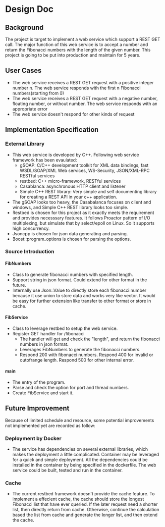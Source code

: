 # Design Doc
## Background
The project is target to implement a web service which support a REST GET call. The major function of this web service is to accept a number and return the Fibonacci numbers with the length of the given number. This project is going to be put into production and maintain for 5 years.

## User Cases
* The web service receives a REST GET request with a positive integer number n. The web service responds with the first n Fibonacci numbers(starting from 0)
* The web service receives a REST GET request with a negative number, floating number, or without number. The web service responds with an appropriate error
* The web service doesn't respond for other kinds of request

## Implementation Specification
### External Library
* This web service is developed by C++. Following web service framework has been evaulated:
  * gSOAP: C/C++ development toolkit for XML data bindings, fast WSDL/SOAP/XML Web services, WS-Security, JSON/XML-RPC RESTful services
  * restbed: C++ micro-framework, RESTful services
  * Casablanca: asynchronous HTTP client and listener
  * Simple C++ REST library: Very simple and self documenting library for creating a REST API in your c++ application.
* The gSOAP looks too heavy, the Casabalanca focuses on client and windows, and Simple C++ REST library looks too simple.
* Restbed is chosen for this project as it exactly meets the requirement and provides necesssary features. It follows Proactor pattern of I/O multiplexing, but simulate that by select/epoll on Linux. So it supports high concurrency.
* Jsoncpp is chosen for json data generating and parsing.
* Boost::program_options is chosen for parsing the options.

### Source Introduction

#### FibNumbers
* Class to generate fibonacci numbers with specified length.
* Support string in json format. Could extend for other format in the future.
* Internally use Json::Value to directly store each fibonacci number because it use union to store data and works very like vector. It would be easy for further extension like transfer to other format or store in cache.

#### FibService
* Class to leverage restbed to setup the web service.
* Register GET handler for /fibonacci
  * The handler will get and check the "length", and return the fibonacci numbers in json format.
  * Leverages FibNumbers to generate the fibonacci numbers.
  * Respond 200 with fibonacci numbers. Respond 400 for invalid or outofrange length. Respond 500 for other internal error.

#### main
* The entry of the program. 
* Parse and check the option for port and thread numbers. 
* Create FibService and start it.

## Future Improvement
Because of limited schedule and resource, some potential improvements not implemented yet are recorded as follow: 
### Deployment by Docker
* The service has dependencies on several external libraries, which makes the deployment a little complicated. Container may be leveraged for a quick and simple deployment. All the dependencies could be installed in the container by being specified in the dockerfile. The web service could be built, tested and run in the container.

### Cache
* The current restbed framework doesn't provide the cache feature. To implement a effecient cache, the cache should store the longest Fibonacci list that have ever queried. If the later request need a shorter list, then directly return from cache. Otherwise, continue the calculation based the list from cache and generate the longer list, and then extend the cache.
